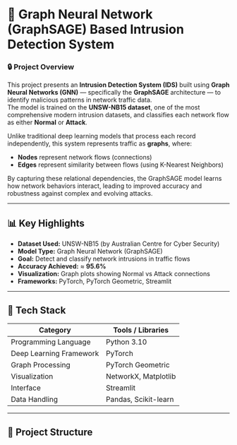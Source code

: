 # 🧠 Graph Neural Network (GraphSAGE) Based Intrusion Detection System

### 🔒 Project Overview
This project presents an **Intrusion Detection System (IDS)** built using **Graph Neural Networks (GNN)** — specifically the **GraphSAGE** architecture — to identify malicious patterns in network traffic data.  
The model is trained on the **UNSW-NB15 dataset**, one of the most comprehensive modern intrusion datasets, and classifies each network flow as either **Normal** or **Attack**.

Unlike traditional deep learning models that process each record independently, this system represents traffic as **graphs**, where:
- **Nodes** represent network flows (connections)
- **Edges** represent similarity between flows (using K-Nearest Neighbors)

By capturing these relational dependencies, the GraphSAGE model learns how network behaviors interact, leading to improved accuracy and robustness against complex and evolving attacks.

---

## 📊 Key Highlights
- **Dataset Used:** UNSW-NB15 (by Australian Centre for Cyber Security)
- **Model Type:** Graph Neural Network (GraphSAGE)
- **Goal:** Detect and classify network intrusions in traffic flows
- **Accuracy Achieved:** ≈ **95.6%**
- **Visualization:** Graph plots showing Normal vs Attack connections
- **Frameworks:** PyTorch, PyTorch Geometric, Streamlit

---

## 🧰 Tech Stack
| Category | Tools / Libraries |
|-----------|-------------------|
| Programming Language | Python 3.10 |
| Deep Learning Framework | PyTorch |
| Graph Processing | PyTorch Geometric |
| Visualization | NetworkX, Matplotlib |
| Interface | Streamlit |
| Data Handling | Pandas, Scikit-learn |

---

## 📂 Project Structure
